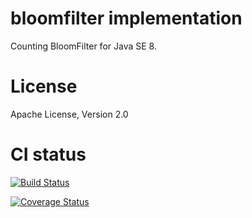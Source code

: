 bloomfilter implementation
==========================

Counting BloomFilter for Java SE 8.

# License

Apache License, Version 2.0

# CI status

[![Build Status](https://travis-ci.org/masahitojp/java-bloomfilter.svg?branch=master)](https://travis-ci.org/masahitojp/java-bloomfilter)

[![Coverage Status](https://coveralls.io/repos/masahitojp/java-bloomfilter/badge.png?branch=master)](https://coveralls.io/r/masahitojp/java-bloomfilter?branch=master)

